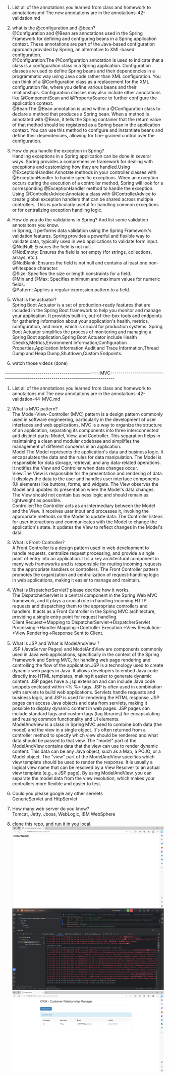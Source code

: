 1. List all of the annotations you learned from class and homework to annotaitons.md
The new annotaitons are in the annotaitons-42-validation.md<br>


2. what is the @configuration and @bean?<br>
@Configuration and @Bean are annotations used in the Spring Framework for defining and configuring beans in a Spring application context. These annotations are part of the Java-based configuration approach provided by Spring, an alternative to XML-based configuration.<br>
@Configuration:The @Configuration annotation is used to indicate that a class is a configuration class in a Spring application. Configuration classes are used to define Spring beans and their dependencies in a programmatic way using Java code rather than XML configuration. You can think of a @Configuration class as a replacement for the XML configuration file, where you define various beans and their relationships. Configuration classes may also include other annotations like @ComponentScan and @PropertySource to further configure the application context.<br>
@Bean:The @Bean annotation is used within a @Configuration class to declare a method that produces a Spring bean. When a method is annotated with @Bean, it tells the Spring container that the return value of that method should be registered as a Spring bean in the application context. You can use this method to configure and instantiate beans and define their dependencies, allowing for fine-grained control over the configuration.<br>


3. How do you handle the exception in Spring?<br>
Handling exceptions in a Spring application can be done in several ways. Spring provides a comprehensive framework for dealing with exceptions and customizing how they are handled.Using @ExceptionHandler:Annotate methods in your controller classes with @ExceptionHandler to handle specific exceptions. When an exception occurs during the execution of a controller method, Spring will look for a corresponding @ExceptionHandler method to handle the exception.
Using @ControllerAdvice:Annotate a class with @ControllerAdvice to create global exception handlers that can be shared across multiple controllers. This is particularly useful for handling common exceptions or for centralizing exception handling logic.

4. How do you do the validations in Spring? And list some validation annotaitons
   you know.<br>
In Spring, it performs data validation using the Spring Framework's validation features. Spring provides a powerful and flexible way to validate data, typically used in web applications to validate form input.<br>
@NotNull: Ensures the field is not null.<br>
@NotEmpty: Ensures the field is not empty (for strings, collections, arrays, etc.).<br>
@NotBlank: Ensures the field is not null and contains at least one non-whitespace character.<br>
@Size: Specifies the size or length constraints for a field.<br>
@Min and @Max: Specifies minimum and maximum values for numeric fields.<br>
@Pattern: Applies a regular expression pattern to a field.<br>


5. What is the actuator?<br>
Spring Boot Actuator is a set of production-ready features that are included in the Spring Boot framework to help you monitor and manage your application. It provides built-in, out-of-the-box tools and endpoints for gathering information about your application's health, metrics, configuration, and more, which is crucial for production systems. Spring Boot Actuator simplifies the process of monitoring and managing a Spring Boot application.Spring Boot Actuator include Health Checks,Metrics,Environment Information,Configuration Properties,Application Information,Audit and Trace Information,Thread Dump and Heap Dump,Shutdown,Custom Endpoints.


6. watch those videos (done)

-----------------------------------------------MVC--------------------------------------------------------------------------------<br>

1. List all of the annotations you learned from class and homework to
   annotaitons.md
The new annotaitons are in the annotaitons-42-validation-44-MVC.md<br>

2. What is MVC pattern?<br>
The Model-View-Controller (MVC) pattern is a design pattern commonly used in software engineering, particularly in the development of user interfaces and web applications. MVC is a way to organize the structure of an application, separating its components into three interconnected and distinct parts: Model, View, and Controller. This separation helps in maintaining a clean and modular codebase and simplifies the management of different concerns in an application.<br>
Model:The Model represents the application's data and business logic. It encapsulates the data and the rules for data manipulation. The Model is responsible for data storage, retrieval, and any data-related operations. It notifies the View and Controller when data changes occur.<br>
View:The View is responsible for the presentation and rendering of data. It displays the data to the user and handles user interface components (UI elements) like buttons, forms, and widgets. The View observes the Model and updates its presentation when the Model's data changes. The View should not contain business logic and should remain as lightweight as possible.<br>
Controller:The Controller acts as an intermediary between the Model and the View. It receives user input and processes it, invoking the appropriate methods on the Model to update data. The Controller listens for user interactions and communicates with the Model to change the application's state. It updates the View to reflect changes in the Model's data.

3. What is Front-Controller?<br>
A Front Controller is a design pattern used in web development to handle requests, centralize request processing, and provide a single point of entry into an application. It is a key architectural component in many web frameworks and is responsible for routing incoming requests to the appropriate handlers or controllers. The Front Controller pattern promotes the organization and centralization of request-handling logic in web applications, making it easier to manage and maintain.

4. What is DispatcherServlet? please decribe how it works.<br>
The DispatcherServlet is a central component in the Spring Web MVC framework, and it plays a crucial role in handling incoming HTTP requests and dispatching them to the appropriate controllers and handlers. It acts as a Front Controller in the Spring MVC architecture, providing a single entry point for request handling.<br>
Client Request->Mapping to DispatcherServlet->DispatcherServlet Processing->Handler Mapping->Controller Execution->View Resolution->View Rendering->Response Sent to Client.<br>


5. What is JSP and What is ModelAndView？<br>
JSP (JavaServer Pages) and ModelAndView are components commonly used in Java web applications, specifically in the context of the Spring Framework and Spring MVC, for handling web page rendering and controlling the flow of the application.JSP is a technology used to create dynamic web pages in Java. It allows developers to embed Java code directly into HTML templates, making it easier to generate dynamic content. JSP pages have a .jsp extension and can include Java code snippets enclosed within <% %> tags. JSP is often used in combination with servlets to build web applications. Servlets handle requests and business logic, and JSP is used for rendering the HTML response. JSP pages can access Java objects and data from servlets, making it possible to display dynamic content in web pages. JSP pages can include standard tags and custom tags (tag libraries) for encapsulating and reusing common functionality and UI elements.<br>
ModelAndView is a class in Spring MVC used to combine both data (the model) and the view in a single object. It's often returned from a controller method to specify which view should be rendered and what data should be passed to that view. The "model" part of the ModelAndView contains data that the view can use to render dynamic content. This data can be any Java object, such as a Map, a POJO, or a Model object. The "view" part of the ModelAndView specifies which view template should be used to render the response. It is usually a logical view name that can be resolved by a View Resolver to an actual view template (e.g., a JSP page). By using ModelAndView, you can separate the model data from the view resolution, which makes your controllers more flexible and easier to test.<br>


6. Could you please google any other servlets<br>
GenericServlet  and HttpServlet <br>

7. How many web server do you know? <br>
Tomcat, Jetty, Jboss, WebLogic, IBM WebSphere<br>

8. clone this repo, and run it in you local.<br>
![img.png](img.png)
![img_1.png](img_1.png)
![img_2.png](img_2.png)